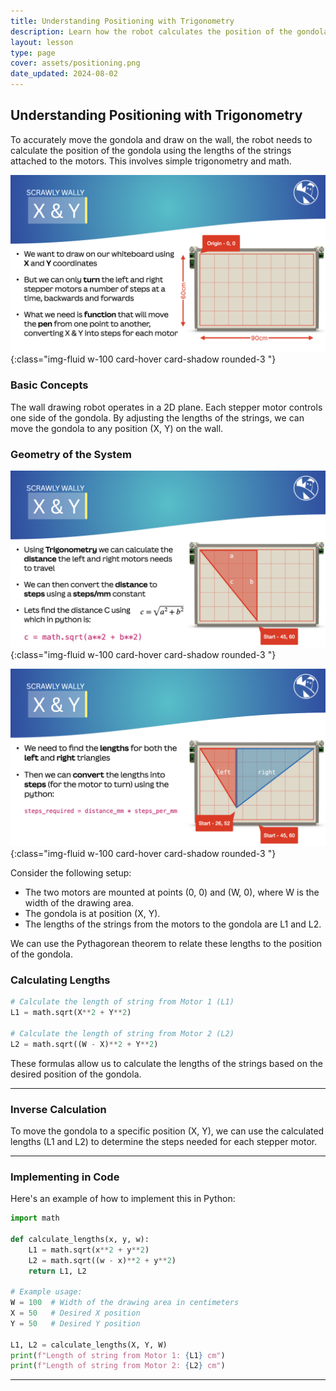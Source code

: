 ```yaml
---
title: Understanding Positioning with Trigonometry
description: Learn how the robot calculates the position of the gondola using simple trigonometry and math.
layout: lesson
type: page
cover: assets/positioning.png
date_updated: 2024-08-02
---
```


## Understanding Positioning with Trigonometry

To accurately move the gondola and draw on the wall, the robot needs to calculate the position of the gondola using the lengths of the strings attached to the motors. This involves simple trigonometry and math.

![position01](assets/position01.png){:class="img-fluid w-100 card-hover card-shadow rounded-3 "}

### Basic Concepts

The wall drawing robot operates in a 2D plane. Each stepper motor controls one side of the gondola. By adjusting the lengths of the strings, we can move the gondola to any position (X, Y) on the wall.

### Geometry of the System

![position01](assets/position02.png){:class="img-fluid w-100 card-hover card-shadow rounded-3 "}

![position01](assets/position03.png){:class="img-fluid w-100 card-hover card-shadow rounded-3 "}

Consider the following setup:

- The two motors are mounted at points (0, 0) and (W, 0), where W is the width of the drawing area.
- The gondola is at position (X, Y).
- The lengths of the strings from the motors to the gondola are L1 and L2.

We can use the Pythagorean theorem to relate these lengths to the position of the gondola.

### Calculating Lengths

```python
# Calculate the length of string from Motor 1 (L1)
L1 = math.sqrt(X**2 + Y**2)

# Calculate the length of string from Motor 2 (L2)
L2 = math.sqrt((W - X)**2 + Y**2)
```

These formulas allow us to calculate the lengths of the strings based on the desired position of the gondola.

---

### Inverse Calculation

To move the gondola to a specific position (X, Y), we can use the calculated lengths (L1 and L2) to determine the steps needed for each stepper motor.

---

### Implementing in Code

Here's an example of how to implement this in Python:

```python
import math

def calculate_lengths(x, y, w):
    L1 = math.sqrt(x**2 + y**2)
    L2 = math.sqrt((w - x)**2 + y**2)
    return L1, L2

# Example usage:
W = 100  # Width of the drawing area in centimeters
X = 50   # Desired X position
Y = 50   # Desired Y position

L1, L2 = calculate_lengths(X, Y, W)
print(f"Length of string from Motor 1: {L1} cm")
print(f"Length of string from Motor 2: {L2} cm")
```

---
